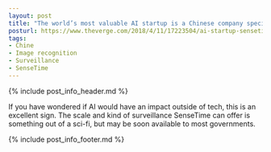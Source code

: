 ```yaml
---
layout: post
title: "The world’s most valuable AI startup is a Chinese company specializing in real-time surveillance"
posturl: https://www.theverge.com/2018/4/11/17223504/ai-startup-sensetime-china-most-valuable-facial-recognition-surveillance
tags:
- Chine
- Image recognition
- Surveillance
- SenseTime
---
```


{% include post_info_header.md %}

If you have wondered if AI would have an impact outside of tech, this is an excellent sign. The scale and kind of surveillance SenseTime can offer is something out of a sci-fi, but may be soon available to most governments.

<!--more-->
{% include post_info_footer.md %}
